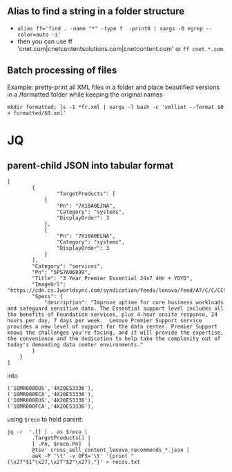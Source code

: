 ## Alias to find a string in a folder structure

* `alias ff='find . -name "*" -type f  -print0 | xargs -0 egrep --color=auto -i'`
* then you can use ff 'cnet.com|cnetcontentsolutions.com|cnetcontent.com'
or `ff cnet.*.com`


## Batch processing of files

Example: pretty-print all XML files in a folder and place beautified versions in a /formatted folder while keeping the original names

```
mkdir formatted; ls -1 *fr.xml | xargs -l bash -c 'xmllint --format $0 > formatted/$0.xml'
```

# JQ


## parent-child JSON into tabular format

```
[
        {
                "TargetProducts": [
            {
                "Pn": "7X10A0EJNA",
                "Category": "systems",
                "DisplayOrder": 3
            },
            {
                "Pn": "7X10A0ELNA",
                "Category": "systems",
                "DisplayOrder": 3
            }
        ],
        "Category": "services",
        "Pn": "5PS7A06899",
        "Title": "3 Year Premier Essential 24x7 4Hr + YDYD",
        "ImageUrl": "https://cdn.cs.1worldsync.com/syndication/feeds/lenovo/feed/A7/C/C/CC9ED56BA873435246383EC0121ACAE7DD989932_ISGPSESSENTIALLOGO_w_400_hero.png",
        "Specs": {
            "description": "Improve uptime for core business workloads and safeguard sensitive data. The Essential support level includes all the benefits of Foundation services, plus 4-hour onsite response, 24 hours per day, 7 days per week.  Lenovo Premier Support service provides a new level of support for the data center. Premier Support knows the challenges you're facing, and it will provide the expertise, the convenience and the dedication to help take the complexity out of today's demanding data center environments."
        }
    }
]
```

into 

```
('10MR000DUS','4X20E53336'),
('10MR000ECA','4X20E53336'),
('10MR000EUS','4X20E53336'),
('10MR000FCA','4X20E53336'),
```

using `$reco` to hold parent:

```
jq -r  '.[] | . as $reco |
        .TargetProducts[] |
        [ .Pn, $reco.Pn]  |
        @tsv' cross_sell_content_lenovo_recommends_*.json |
        awk -F '\t' -v OFS='\t' '{print "(\x27"$1"\x27,\x27"$2"\x27),"}' > recos.txt
```
